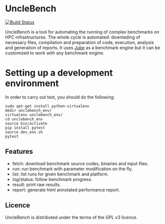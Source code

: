 # UncleBench

[![Build Status](https://travis-ci.org/camilo1729/unclebench.svg?branch=master)](https://travis-ci.org/camilo1729/unclebench)

UncleBench is a tool for automating the running of complex benchmarks on HPC infrastructures.
The whole cycle is automated: downlading of necessary files, compilation and preparation of code,
execution, analysis and generation of reports.
It uses [Jube](http://www.fz-juelich.de/ias/jsc/EN/Expertise/Support/Software/JUBE/_node.html)
as a benchmark engine but it can be customized to work with any benchmark engine.


# Setting up a development environment

In order to carry out test, you should do the following:

    sudo apt-get install python-virtualenv
    mkdir unclebench_env/
    virtualenv unclebench_env/
    cd unclebench_env
    source bin/activate
    pip install pytest
    source dev_env.sh
    pytest

## Features

- fetch: download benchmark source codes, binaries and input files.
- run: run benchmark with parameter modification on the fly.
- list: list runs for given benchmark and platform.
- log/status: follow benchmark progress.
- result: print raw results.
- report: generate html annotated performance report.

Licence
-------

UncleBench is distributed under the terms of the GPL v3 licence.
